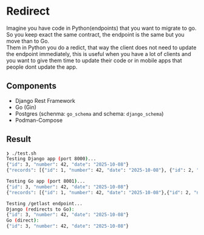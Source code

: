 # Redirect

Imagine you have code in Python(endpoints) that you want to migrate to go. <br/>
So you keep exact the same contract, the endpoint is the same but you move than to Go. <br/>
Them in Python you do a redict, that way the client does not need to update the endpoint immediately, this is useful when you have a lot of clients and you want to give them time to update their code or in mobile apps that people dont update the app. <br/>

## Components

* Django Rest Framework
* Go (Gin)
* Postgres (schenma: `go_schema` and schema: `django_schema`)
* Podman-Compose

## Result

```bash
❯ ./test.sh
Testing Django app (port 8000)...
{"id": 3, "number": 42, "date": "2025-10-08"}
{"records": [{"id": 1, "number": 42, "date": "2025-10-08"}, {"id": 2, "number": 42, "date": "2025-10-08"}, {"id": 3, "number": 42, "date": "2025-10-08"}]}

Testing Go app (port 8001)...
{"id": 3, "number": 42, "date": "2025-10-08"}
{"records": [{"id": 1, "number": 42, "date": "2025-10-08"},{"id": 2, "number": 42, "date": "2025-10-08"},{"id": 3, "number": 42, "date": "2025-10-08"}]}

Testing /getlast endpoint...
Django (redirects to Go):
{"id": 3, "number": 42, "date": "2025-10-08"}
Go (direct):
{"id": 3, "number": 42, "date": "2025-10-08"}
```
